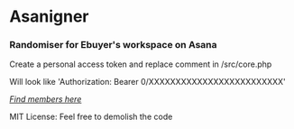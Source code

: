 # Asanigner

### Randomiser for Ebuyer's workspace on Asana

Create a personal access token and replace comment in /src/core.php

Will look like 'Authorization: Bearer 0/XXXXXXXXXXXXXXXXXXXXXXXXX'


[*Find members here*](https://asana.com/developers/api-reference/teams#users) 

MIT License: Feel free to demolish the code
